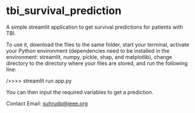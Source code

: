 # tbi_survival_prediction
A simple streamlit application to get survival predictions for patients with TBI.

To use it, download the files to the same folder, start your terminal, activate your Python environment (dependencies need to be installed in the environment: streamlit, numpy, pickle, shap, and matplotlib), change directory to the directory where your files are stored, and run the following line: 

/>>>> streamlit run app.py 

You can then input the required variables to get a prediction.

Contact
Email: suhrudp@ieee.org
